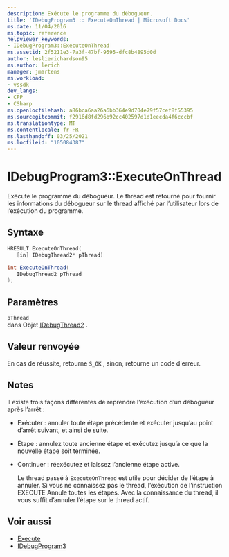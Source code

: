 ```yaml
---
description: Exécute le programme du débogueur.
title: 'IDebugProgram3 :: ExecuteOnThread | Microsoft Docs'
ms.date: 11/04/2016
ms.topic: reference
helpviewer_keywords:
- IDebugProgram3::ExecuteOnThread
ms.assetid: 2f5211e3-7a3f-47bf-9595-dfc8b4895d0d
author: leslierichardson95
ms.author: lerich
manager: jmartens
ms.workload:
- vssdk
dev_langs:
- CPP
- CSharp
ms.openlocfilehash: a86bca6aa26a6bb364e9d704e79f57cef8f55395
ms.sourcegitcommit: f2916d8fd296b92cc402597d1d1eecda4f6cccbf
ms.translationtype: MT
ms.contentlocale: fr-FR
ms.lasthandoff: 03/25/2021
ms.locfileid: "105084387"
---
```

# <a name="idebugprogram3executeonthread"></a>IDebugProgram3::ExecuteOnThread
Exécute le programme du débogueur. Le thread est retourné pour fournir les informations du débogueur sur le thread affiché par l’utilisateur lors de l’exécution du programme.

## <a name="syntax"></a>Syntaxe

```cpp
HRESULT ExecuteOnThread(
   [in] IDebugThread2* pThread)
```

```csharp
int ExecuteOnThread(
   IDebugThread2 pThread
);
```

## <a name="parameters"></a>Paramètres
`pThread`\
dans Objet [IDebugThread2](../../../extensibility/debugger/reference/idebugthread2.md) .

## <a name="return-value"></a>Valeur renvoyée
 En cas de réussite, retourne `S_OK` , sinon, retourne un code d'erreur.

## <a name="remarks"></a>Notes
 Il existe trois façons différentes de reprendre l’exécution d’un débogueur après l’arrêt :

- Exécuter : annuler toute étape précédente et exécuter jusqu’au point d’arrêt suivant, et ainsi de suite.

- Étape : annulez toute ancienne étape et exécutez jusqu’à ce que la nouvelle étape soit terminée.

- Continuer : réexécutez et laissez l’ancienne étape active.

  Le thread passé à `ExecuteOnThread` est utile pour décider de l’étape à annuler. Si vous ne connaissez pas le thread, l’exécution de l’instruction EXECUTE Annule toutes les étapes. Avec la connaissance du thread, il vous suffit d’annuler l’étape sur le thread actif.

## <a name="see-also"></a>Voir aussi
- [Execute](../../../extensibility/debugger/reference/idebugprogram2-execute.md)
- [IDebugProgram3](../../../extensibility/debugger/reference/idebugprogram3.md)
